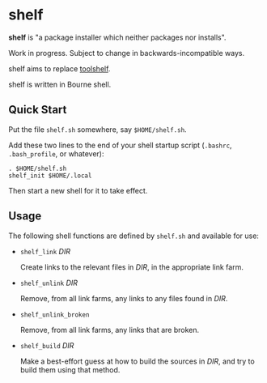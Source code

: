 shelf
=====

**shelf** is "a package installer which neither packages nor installs".

Work in progress.  Subject to change in backwards-incompatible ways.

shelf aims to replace [toolshelf](https://github.com/catseye/toolshelf).

shelf is written in Bourne shell.

Quick Start
-----------

Put the file `shelf.sh` somewhere, say `$HOME/shelf.sh`.

Add these two lines to the end of your shell startup script (`.bashrc`,
`.bash_profile`, or whatever):

    . $HOME/shelf.sh
    shelf_init $HOME/.local

Then start a new shell for it to take effect.

Usage
-----

The following shell functions are defined by `shelf.sh` and available for use:

*   `shelf_link` *DIR*
    
    Create links to the relevant files in *DIR*, in the appropriate link farm.

*   `shelf_unlink` *DIR*
    
    Remove, from all link farms, any links to any files found in *DIR*.

*   `shelf_unlink_broken`
    
    Remove, from all link farms, any links that are broken.

*   `shelf_build` *DIR*
    
    Make a best-effort guess at how to build the sources in *DIR*, and try to
    build them using that method.
